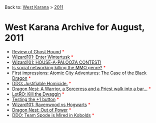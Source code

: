 Back to: [West Karana](/posts/westkarana.md) > [2011](/posts/2011/westkarana.md)
# West Karana Archive for August, 2011

* [Review of Ghost Hound](6451.md) <span style="color:red;">*</span>
* [Wizard101: Enter Wintertusk](6454.md) <span style="color:red;">*</span>
* [Wizard101: HOUSE-A-PALOOZA CONTEST!](6457.md) <span style="color:red;"></span>
* [Is social networking killing the MMO genre?](6471.md) <span style="color:red;">*</span>
* [First impressions: Atomic City Adventures: The Case of the Black Dragon](6481.md) <span style="color:red;">*</span>
* [DDO: Justifiable Homicide.](6492.md) <span style="color:red;">*</span>
* [Dragon Nest: A Warrior, a Sorceress and a Priest walk into a bar...](6497.md) <span style="color:red;">*</span>
* [LotRO: Kill the Dwaggin](6504.md) <span style="color:red;">*</span>
* [Testing the +1 button](6508.md) <span style="color:red;">*</span>
* [Wizard101: Ravenwood vs Hogwarts](6510.md) <span style="color:red;">*</span>
* [Dragon Nest: Out of Power](6516.md) <span style="color:red;">*</span>
* [DDO: Team Spode is Mired in Kobolds](6519.md) <span style="color:red;">*</span>

